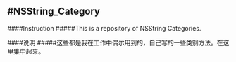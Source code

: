 #NSString_Category
---
####Instruction
#####This is a repository of NSString Categories.

####说明
#####这些都是我在工作中偶尔用到的，自己写的一些类别方法。在这里集中起来。